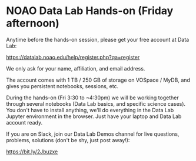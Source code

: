 # NOAO Data Lab Hands-on (Friday afternoon)

Anytime before the hands-on session, please get your free account at
Data Lab:

https://datalab.noao.edu/help/register.php?qa=register

We only ask for your name, affiliation, and email address.

The account comes with 1 TB / 250 GB of storage on VOSpace / MyDB, and
gives you persistent notebooks, sessions, etc.

During the hands-on (Fri 3:30 to ~4:30pm) we will be working together
through several notebooks (Data Lab basics, and specific science
cases). You don't have to install anything, we'll do everything in the
Data Lab Jupyter environment in the browser. Just have your laptop and
Data Lab account ready.

If you are on Slack, join our Data Lab Demos channel for live
questions, problems, solutions (don't be shy, just post away!):

https://bit.ly/2Jbuzxe
